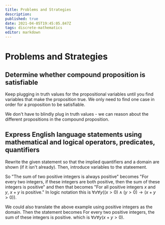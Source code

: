 ```yaml
---
title: Problems and Strategies
description: 
published: true
date: 2021-04-05T19:45:05.847Z
tags: discrete-mathematics
editor: markdown
---
```


# Problems and Strategies
## Determine whether compound proposition is satisfiable
Keep plugging in truth values for the propositional variables until you find variables that make the proposition true. We only need to find one case in order for a proposition to be satisfiable. 

We don't have to blindly plug in truth values - we can reason about the different propositions in the compound proposition. 

## Express English language statements using mathematical and logical operators, predicates, quantifiers
Rewrite the given statement so that the implied quantifiers and a domain are shown (if it isn't already). Then, introduce variables to the stateement. 

So "The sum of two positive integers is always positive" becomes "For every two integers, if these integers are both positive, then the sum of these integers is positive" and then that becomes "For all positive integers $x$ and $y$, $x + y$ is positive." In logic notation this is $\forall x \forall y((x>0) \wedge(y>0) \rightarrow(x+y>0))$.

We could also translate the above example using positive integers as the domain. Then the statement becomes For every two positive integers, the sum of these integers is positive. which is $\forall x \forall y(x+y>0)$.